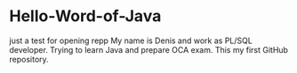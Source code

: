 # Hello-Word-of-Java
just a test for opening repp
My name is Denis and work as PL/SQL developer. Trying to learn Java and prepare OCA exam. This my first GitHub repository.

